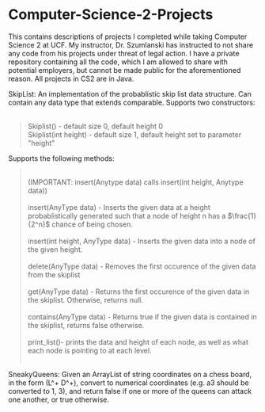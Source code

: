 # Computer-Science-2-Projects
This contains descriptions of projects I completed while taking Computer Science 2 at UCF. My instructor, Dr. Szumlanski has instructed to not share any code from his projects under threat of legal action. I have a private repository containing all the code, which I am allowed to share with potential employers, but cannot be made public for the aforementioned reason. All projects in CS2 are in Java.

SkipList: An implementation of the probablistic skip list data structure. Can contain any data type that extends comparable. Supports two constructors:<br /> <br />
  >Skiplist() - default size 0, default height 0 <br /> 
  >Skiplist(int height) - default size 1, default height set to parameter "height"<br />

  Supports the following methods: 
  ><br />(IMPORTANT: insert(Anytype data) calls insert(int height, Anytype data))<br /> <br />
  >insert(AnyType data) - Inserts the given data at a height probablistically generated such that a node of height n has a $\frac{1}{2^n}$ chance of being chosen. <br />    <br />
  >insert(int height, AnyType data) - Inserts the given data into a node of the given height. <br /> <br />
  >delete(AnyType data) - Removes the first occurence of the given data from the skiplist <br /> <br />
  >get(AnyType data) - Returns the first occurence of the given data in the skiplist. Otherwise, returns null. <br /> <br />
  >contains(AnyType data) - Returns true if the given data is contained in the skiplist, returns false otherwise. <br /> <br />
  >print_list()- prints the data and height of each node, as well as what each node is pointing to at each level. <br /> <br />

SneakyQueens: Given an ArrayList of string coordinates on a chess board, in the form (L^+ D^+), convert to numerical coordinates (e.g. a3 should be converted to 1, 3), and return false if one or more of the queens can attack one another, or true otherwise.
